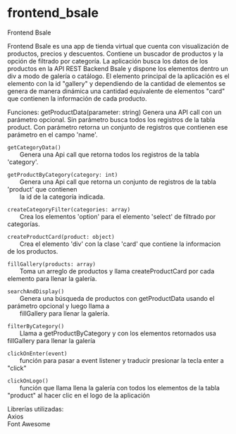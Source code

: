 # frontend_bsale
Frontend Bsale

Frontend Bsale es una app de tienda virtual que cuenta con visualización de productos, precios y descuentos.
Contiene un buscador de productos y la opción de filtrado por categoría.
La aplicación busca los datos de los productos en la API REST Backend Bsale y dispone los elementos dentro un div a modo de galería o catálogo.  El elemento principal de la aplicación es el elemento con la id "gallery" y dependiendo de la cantidad de elementos se genera de manera dinámica una cantidad equivalente de elementos "card" que contienen la información de cada producto.

Funciones:
getProductData(parameter:  string)
Genera una API call con un parámetro opcional. Sin parámetro busca todos los registros de la tabla product.
Con parámetro retorna un conjunto de registros que contienen ese parámetro en el campo 'name'.

```getCategoryData()```<br />
&ensp;&ensp;&ensp;&ensp;Genera una Api call que retorna todos los registros de la tabla 'category'.

```getProductByCategory(category: int)```<br />
&ensp;&ensp;&ensp;&ensp;Genera una Api call que retorna un conjunto de registros de la tabla 'product' que contienen<br /> 
&ensp;&ensp;&ensp;&ensp;la id de la categoría indicada.

```createCategoryFilter(categories: array)```<br />
&ensp;&ensp;&ensp;&ensp;Crea los elementos 'option' para el elemento 'select' de filtrado por categorías.

```createProductCard(product: object)```<br />
&ensp;&ensp;&ensp;&ensp;Crea el elemento 'div' con la clase 'card' que contiene la informacion de los productos.

```fillGallery(products: array)```<br />
&ensp;&ensp;&ensp;&ensp;Toma un arreglo de productos y llama createProductCard por cada elemento para llenar la galería.

```searchAndDisplay()```<br />
&ensp;&ensp;&ensp;&ensp;Genera una búsqueda de productos con getProductData usando el parámetro opcional y luego llama a<br />
&ensp;&ensp;&ensp;&ensp;fillGallery para llenar la galería.

```filterByCategory()```<br />
&ensp;&ensp;&ensp;&ensp;Llama a getProductByCategory y con los elementos retornados usa fillGallery para llenar la galería

```clickOnEnter(event)```<br /> 
&ensp;&ensp;&ensp;&ensp;función para pasar a event listener y traducir presionar la tecla enter a "click"

```clickOnLogo()```<br />
&ensp;&ensp;&ensp;&ensp;función que llama llena la galería con todos los elementos de la tabla "product" al hacer clic en el logo de la   aplicación

Librerías utilizadas:<br />
Axios<br />
Font Awesome